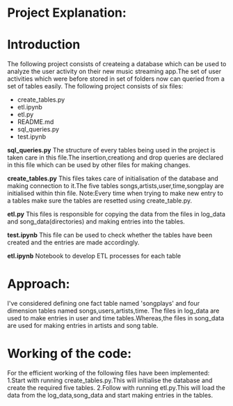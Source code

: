 # Project Explanation:

# Introduction
The following project consists of createing a database which can be used to analyze the user activity on their new music streaming app.The set of user activities which were before stored in set of folders now can queried from a set of tables easily.
The following project consists of six files:
* create_tables.py
* etl.ipynb
* etl.py
* README.md
* sql_queries.py
* test.ipynb

**sql_queries.py**
The structure of every tables being used in the project is taken care in this file.The insertion,creationg and drop queries are declared in this file which can be used by other files for making changes.

**create_tables.py**
This files takes care of initialisation of the database and making connection to it.The five tables songs,artists,user,time,songplay are initialised within thin file.
Note:Every time when trying to make new entry to a tables make sure the tables are resetted using create_table.py.

**etl.py**
This files is responsible for copying the data from the files in log_data and song_data(directories) and making entries into the tables.

**test.ipynb**
This file can be used to check whether the tables have been created and the entries are made accordingly.

**etl.ipynb**
Notebook to develop ETL processes for each table

# Approach:
I've considered defining one fact table named 'songplays' and four dimension tables named songs,users,artists,time.
The files in log_data are used to make entries in user and time tables.Whereas,the files in song_data are used for making entries in artists and song table.


# Working of the code:
For the efficient working of the following files have been implemented:
1.Start with running create_tables.py.This will initialise the database and create the required five tables.
2.Follow with running etl.py.This will load the data from the log_data,song_data and start making entries in the tables.
